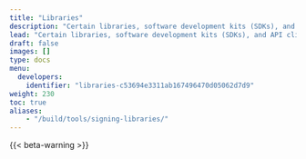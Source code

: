 ```yaml
---
title: "Libraries"
description: "Certain libraries, software development kits (SDKs), and API clients exist to speed up the development of software on top of the Filecoin network. These assets provide a set of tools and resources that are tailored to Filecoin development, making it easier for developers to create high-quality applications quickly and efficiently."
lead: "Certain libraries, software development kits (SDKs), and API clients exist to speed up the development of software on top of the Filecoin network. These assets provide a set of tools and resources that are tailored to Filecoin development, making it easier for developers to create high-quality applications quickly and efficiently."
draft: false
images: []
type: docs
menu:
  developers:
    identifier: "libraries-c53694e3311ab167496470d05062d7d9"
weight: 230
toc: true
aliases:
    - "/build/tools/signing-libraries/"
---
```


{{< beta-warning >}}
